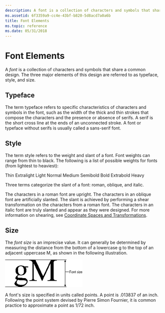 ```yaml
---
description: A font is a collection of characters and symbols that share a common design. The three major elements of this design are referred to as typeface, style, and size.
ms.assetid: 6f3359a9-cc4e-43bf-b820-5d8acd7a0a6b
title: Font Elements
ms.topic: reference
ms.date: 05/31/2018
---
```


# Font Elements

A *font* is a collection of characters and symbols that share a common design. The three major elements of this design are referred to as typeface, style, and size.

## Typeface

The term typeface refers to specific characteristics of characters and symbols in the font, such as the width of the thick and thin strokes that compose the characters and the presence or absence of serifs. A serif is the short cross line at the ends of an unconnected stroke. A font or typeface without serifs is usually called a sans-serif font.

## Style

The term style refers to the weight and slant of a font. Font weights can range from thin to black. The following is a list of possible weights for fonts (from lightest to heaviest):

<dl> Thin  
Extralight  
Light  
Normal  
Medium  
Semibold  
Bold  
Extrabold  
Heavy  
</dl>

Three terms categorize the slant of a font: roman, oblique, and italic.

The characters in a roman font are upright. The characters in an oblique font are artificially slanted. The slant is achieved by performing a shear transformation on the characters from a roman font. The characters in an italic font are truly slanted and appear as they were designed. For more information on shearing, see [Coordinate Spaces and Transformations](coordinate-spaces-and-transformations.md).

## Size

The *font size* is an imprecise value. It can generally be determined by measuring the distance from the bottom of a lowercase g to the top of an adjacent uppercase M, as shown in the following illustration.

![illustration showing a lowercase g and an uppercase m](images/csftx-01.png)

A font's size is specified in units called points. A point is .013837 of an inch. Following the point system devised by Pierre Simon Fournier, it is common practice to approximate a point as 1/72 inch.

 

 



